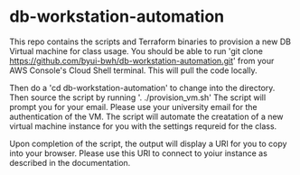 # db-workstation-automation

This repo contains the scripts and Terraform binaries to provision a new DB Virtual machine for class usage.  You should be able to run 'git clone https://github.com/byui-bwh/db-workstation-automation.git' from your AWS Console's Cloud Shell terminal.  This will pull the code locally.  

Then do a 'cd db-workstation-automation' to change into the directory.  Then source the script by running '. ./provision_vm.sh'  The script will prompt you for your email.  Please use your university email for the authentication of the VM.  The script will automate the creatation of a new virtual machine instance for you with the settings requreid for the class.

Upon completion of the script, the output will display a URl for you to copy into your browser.  Please use this URl to connect to yoiur instance as described in the documentation.